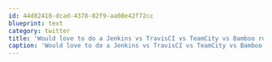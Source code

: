 ```yaml
---
id: 44d82418-dcad-4378-82f9-aa08e42f72cc
blueprint: text
category: twitter
title: 'Would love to do a Jenkins vs TravisCI vs TeamCity vs Bamboo round-up at an @okdg or #DevKL cc @AdrianSchneider  @neh'
caption: 'Would love to do a Jenkins vs TravisCI vs TeamCity vs Bamboo round-up at an <span class="username username_linked">@<a href="https://twitter.com/okdg" title="OKDG">okdg</a></span> or <span class="hashtag hashtag_local">#<a href="http://tweettemp.darylchymko.ca/?tag=devkl">DevKL</a> cc <span class="username username_linked">@<a href="https://twitter.com/AdrianSchneider" title="Adrian Schneider">AdrianSchneider</a></span>  <span class="username username_linked">@<a href="https://twitter.com/neh" title="Nathan Howell">neh</a></span>'
---
```

